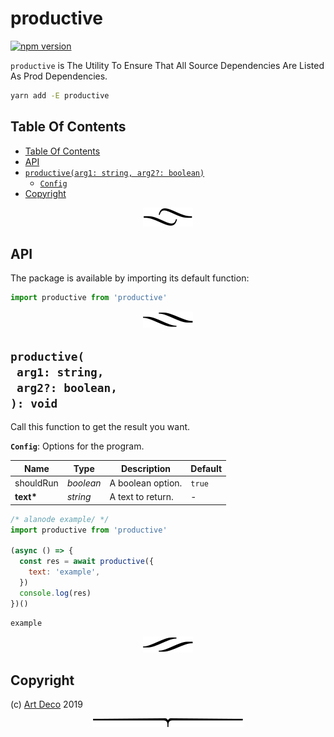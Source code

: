 # productive

[![npm version](https://badge.fury.io/js/productive.svg)](https://npmjs.org/package/productive)

`productive` is The Utility To Ensure That All Source Dependencies Are Listed As Prod Dependencies.

```sh
yarn add -E productive
```

## Table Of Contents

- [Table Of Contents](#table-of-contents)
- [API](#api)
- [`productive(arg1: string, arg2?: boolean)`](#mynewpackagearg1-stringarg2-boolean-void)
  * [`Config`](#type-config)
- [Copyright](#copyright)

<p align="center"><a href="#table-of-contents"><img src=".documentary/section-breaks/0.svg?sanitize=true"></a></p>

## API

The package is available by importing its default function:

```js
import productive from 'productive'
```

<p align="center"><a href="#table-of-contents"><img src=".documentary/section-breaks/1.svg?sanitize=true"></a></p>

## `productive(`<br/>&nbsp;&nbsp;`arg1: string,`<br/>&nbsp;&nbsp;`arg2?: boolean,`<br/>`): void`

Call this function to get the result you want.

__<a name="type-config">`Config`</a>__: Options for the program.

|   Name    |   Type    |    Description    | Default |
| --------- | --------- | ----------------- | ------- |
| shouldRun | _boolean_ | A boolean option. | `true`  |
| __text*__ | _string_  | A text to return. | -       |

```js
/* alanode example/ */
import productive from 'productive'

(async () => {
  const res = await productive({
    text: 'example',
  })
  console.log(res)
})()
```
```
example
```

<p align="center"><a href="#table-of-contents"><img src=".documentary/section-breaks/2.svg?sanitize=true"></a></p>

## Copyright

(c) [Art Deco][1] 2019

[1]: https://artd.eco

<p align="center"><a href="#table-of-contents"><img src=".documentary/section-breaks/-1.svg?sanitize=true"></a></p>
